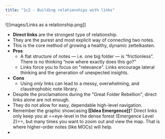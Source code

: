 ```yaml
---
title: "1c2 - Building relationships with links"
---
```

![[images/Links as a relationship.png]]

- **Direct links** are the strongest type of relationship.  
- They are the purest and most explicit way of connecting two notes.  
- This is the core method of growing a healthy, dynamic zettelkasten.
- **Pros**
	- A flat structure of notes — i.e. one big folder — is “frictionless”. There is no thinking “now where exactly does this go?” 
	- Links force you to focus on "relevance". Links encourage lateral thinking and the generation of unexpected insights.
- **Cons**
	- Using _only_ links can lead to a messy, overwhelming, and claustrophobic note library.
- Despite the proclamations during the "Great Folder Rebellion", direct links alone are not enough.  
- They do not allow for easy, dependable high-level navigation.  
- Remember the graphic showcasing **[[Idea Emergence]]**? Direct links only keep you at ==eye-level in the dense forest (Emergence Level 2)==, but many times you want to zoom out and view the map. That is where higher-order notes (like MOCs) will help.
- 